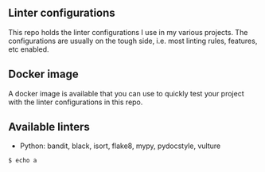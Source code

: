 ## Linter configurations

This repo holds the linter configurations I use in my various projects. The
configurations are usually on the tough side, i.e. most linting rules, features,
etc enabled.

## Docker image

A docker image is available that you can use to quickly test your project with
the linter configurations in this repo.

## Available linters

- Python: bandit, black, isort, flake8, mypy, pydocstyle, vulture
```sh
$ echo a
```
